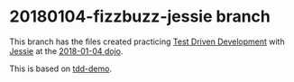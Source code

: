 20180104-fizzbuzz-jessie branch
===============================

This branch has the files created practicing 
[Test Driven Development](https://en.wikipedia.org/wiki/Test-driven_development)
with [Jessie](https://www.meetup.com/Central-Ohio-Python-Users-Group/members/242881395/)
at the [2018-01-04 dojo](https://www.meetup.com/Central-Ohio-Python-Users-Group/events/245119945/).

This is based on [tdd-demo](https://github.com/james-prior/tdd-demo).
